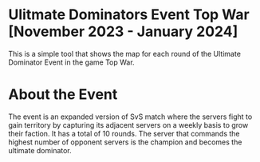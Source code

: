 # Ulitmate Dominators Event Top War [November 2023 - January 2024]

This is a simple tool that shows the map for each round of the Ultimate Dominator Event in the game Top War.

# About the Event

The event is an expanded version of SvS match where the servers fight to gain territory by capturing its adjacent servers on a weekly basis to grow their faction. It has a total of 10 rounds. The server that commands the highest number of opponent servers is the champion and becomes the ultimate dominator.
